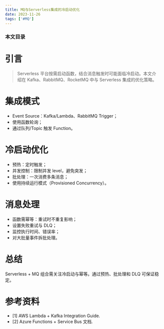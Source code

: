 ```yaml
---
title: MQ与Serverless集成的冷启动优化
date: 2023-11-26
tags: ['#MQ']
---
```


### 本文目录
<!-- toc -->

# 引言
> Serverless 平台按需启动函数，结合消息触发时可能面临冷启动。本文介绍在 Kafka、RabbitMQ、RocketMQ 中与 Serverless 集成的优化策略。

# 集成模式
- Event Source：Kafka/Lambda、RabbitMQ Trigger；
- 使用函数轮询；
- 通过队列/Topic 触发 Function。

# 冷启动优化
- 预热：定时触发；
- 并发控制：限制并发 level，避免突发；
- 批处理：一次消费多条消息；
- 使用持续运行模式（Provisioned Concurrency）。

# 消息处理
- 函数需幂等：重试时不重复影响；
- 设置失败重试与 DLQ；
- 监控执行时间、错误率；
- 对大批量事件拆批处理。

# 总结
Serverless + MQ 组合需关注冷启动与幂等。通过预热、批处理和 DLQ 可保证稳定。

# 参考资料
- [1] AWS Lambda + Kafka Integration Guide.
- [2] Azure Functions + Service Bus 文档.

